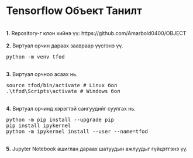 # Tensorflow Объект Танилт
<br />
<b>1.</b> Repository-г клон хийнэ үү: https://github.com/Amarbold0400/OBJECT
<br/><br/>
<b>2.</b> Виртуал орчин дараах заавраар үүсгэнэ үү. 
<pre>
python -m venv tfod
</pre> 
<br/>
<b>3.</b> Виртуал орчноо асаах нь.
<pre>
source tfod/bin/activate # Linux бол
.\tfod\Scripts\activate # Windows бол
</pre>
<br/>
<b>4.</b> Виртуал орчинд хэрэгтэй сангуудийг суулгах нь.
<pre>
python -m pip install --upgrade pip
pip install ipykernel
python -m ipykernel install --user --name=tfod
</pre>
<br/>
<b>5.</b> Jupyter Notebook ашиглан дараах шатуудын ажлуудыг гүйцэтгэнэ үү.


